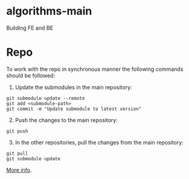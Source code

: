# algorithms-main
Building FE and BE

# Repo
To work with the repo in synchronous manner the following commands should be followed:
1. Update the submodules in the main repository:
```
git submodule update --remote
git add <submodule-path>
git commit -m "Update submodule to latest version"
```

2. Push the changes to the main repository:
```
git push
```

3. In the other repositories, pull the changes from the main repository:
```
git pull
git submodule update
```

[More info](https://labex.io/tutorials/git-how-to-synchronize-changes-in-a-git-submodule-417934).


